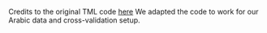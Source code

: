 Credits to the original TML code [here](https://github.com/bekou/evidence_aware_nlp4if/tree/main/ranking_nlp4if/triplet_model) 
We adapted the code to work for our Arabic data and cross-validation setup.
